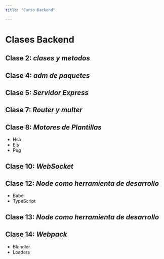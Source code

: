 ```yaml
---
title: "Curso Backend"

---
```



# Clases Backend


## Clase 2:   *clases y metodos*

## Clase 4:   *adm de paquetes*

## Clase 5:   *Servidor Express*

## Clase 7:   *Router y multer*

## Clase 8:   *Motores de Plantillas*

+ Hsb
+ Ejs
+ Pug

## Clase 10:   *WebSocket*

## Clase 12:   *Node como herramienta de desarrollo*

+ Babel
+ TypeScript


## Clase 13:   *Node como herramienta de desarrollo*

## Clase 14:   *Webpack*

+ Blundler 
+ Loaders
  

